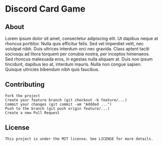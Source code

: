# Discord Card Game

## About
Lorem ipsum dolor sit amet, consectetur adipiscing elit. Ut dapibus neque at rhoncus porttitor. Nulla quis efficitur felis. Sed vel imperdiet velit, nec volutpat nibh. Duis ultrices interdum orci nec gravida. Class aptent taciti sociosqu ad litora torquent per conubia nostra, per inceptos himenaeos. Sed rhoncus malesuada eros, in egestas nulla aliquam at. Duis non ipsum tincidunt, dapibus leo at, interdum mauris. Nulla non congue sapien. Quisque ultricies bibendum nibh quis faucibus.

## Contributing
```
Fork the project
Create your feature branch (git checkout -b feature/...)
Commit your changes (git commit -am "Addded ...")
Push to the branch (git push origin feature/...)
Create a new Pull Request
```

## License
```
This project is under the MIT license. See LICENSE for more details.
```